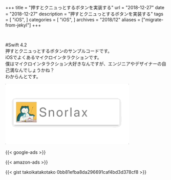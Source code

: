 +++
title = "押すとクニュっとするボタンを実装する"
url = "2018-12-27"
date = "2018-12-27"
description = "押すとクニュっとするボタンを実装する"
tags = [
  "iOS",
]
categories = [
    "iOS",
]
archives = "2018/12"
aliases = ["migrate-from-jekyl"]
+++

<br>

#Swift 4.2  
押すとクニュっとするボタンのサンプルコードです。  
iOSでよくあるマイクロインタラクションです。  
僕はマイクロインタラクション大好きなんですが、エンジニアやデザイナーの自己満なんでしょうかね？  
わからんとです。   

![alt](1.gif)

<!-- Google Ads -->
{{< google-ads >}}

<!-- Amazon Ads -->
{{< amazon-ads >}}

{{< gist takoikatakotako 0bb81efba8da296691caf4bd3d378cf8 >}}

